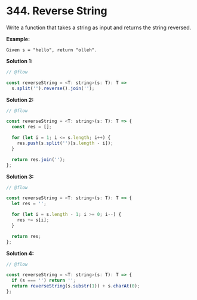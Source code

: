 # 344. Reverse String

Write a function that takes a string as input and returns the string reversed.

**Example:**

```
Given s = "hello", return "olleh".
```

**Solution 1:**

```js
// @flow

const reverseString = <T: string>(s: T): T =>
  s.split('').reverse().join('');
```

**Solution 2:**

```js
// @flow

const reverseString = <T: string>(s: T): T => {
  const res = [];

  for (let i = 1; i <= s.length; i++) {
    res.push(s.split('')[s.length - i]);
  }

  return res.join('');
};
```

**Solution 3:**

```js
// @flow

const reverseString = <T: string>(s: T): T => {
  let res = '';

  for (let i = s.length - 1; i >= 0; i--) {
    res += s[i];
  }

  return res;
};
```

**Solution 4:**

```js
// @flow

const reverseString = <T: string>(s: T): T => {
  if (s === '') return '';
  return reverseString(s.substr(1)) + s.charAt(0);
};
```
